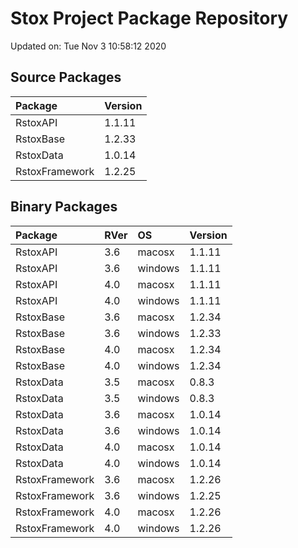 # Stox Project Package Repository


Updated on: Tue Nov  3 10:58:12 2020
## Source Packages

|Package        |Version |
|:--------------|:-------|
|RstoxAPI       |1.1.11  |
|RstoxBase      |1.2.33  |
|RstoxData      |1.0.14  |
|RstoxFramework |1.2.25  |

## Binary Packages

|Package        |RVer |OS      |Version |
|:--------------|:----|:-------|:-------|
|RstoxAPI       |3.6  |macosx  |1.1.11  |
|RstoxAPI       |3.6  |windows |1.1.11  |
|RstoxAPI       |4.0  |macosx  |1.1.11  |
|RstoxAPI       |4.0  |windows |1.1.11  |
|RstoxBase      |3.6  |macosx  |1.2.34  |
|RstoxBase      |3.6  |windows |1.2.33  |
|RstoxBase      |4.0  |macosx  |1.2.34  |
|RstoxBase      |4.0  |windows |1.2.34  |
|RstoxData      |3.5  |macosx  |0.8.3   |
|RstoxData      |3.5  |windows |0.8.3   |
|RstoxData      |3.6  |macosx  |1.0.14  |
|RstoxData      |3.6  |windows |1.0.14  |
|RstoxData      |4.0  |macosx  |1.0.14  |
|RstoxData      |4.0  |windows |1.0.14  |
|RstoxFramework |3.6  |macosx  |1.2.26  |
|RstoxFramework |3.6  |windows |1.2.25  |
|RstoxFramework |4.0  |macosx  |1.2.26  |
|RstoxFramework |4.0  |windows |1.2.26  |
